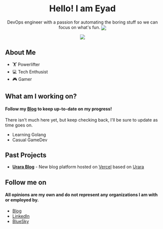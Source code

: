 <h1 align="center">Hello! I am Eyad</h1>
<p align="center">DevOps engineer with a passion for automating the boring stuff so we can focus on what's fun. 
  <img align="center" src="https://github-readme-stats.vercel.app/api/?username=iameyad&show_icons=true&include_all_commits=true&count_private=true&theme=dracula&hide_border=true"></img>
</p>
<p align="center"><img align="center" src="https://skillicons.dev/icons?i=python,bash,django,docker,jenkins,kubernetes,vim,linux,aws"></img></p>


## About Me
 - :weight_lifting: Powerlifter
 - :computer: Tech Enthusist
 - 🎮 Gamer

## What am I working on?
#### Follow my [Blog](https://iameyad.dev") to keep up-to-date on my progress!
<p>There isn't much here yet, but keep checking back, I'll be sure to update as time goes on.</p>

- Learning Golang
- Casual GameDev

## Past Projects
<ul>
  <li><b><a href="https://github.com/IAmEyad/blog">Urara Blog</a></b> - New blog platform hosted on <a href=https://vercel.com/>Vercel</a> based on <a href="https://github.com/importantimport/urara/">Urara </a></li>
</ul>

## Follow me on
#### All opinions are my own and do not represent any organizations I am with or employed by.

<ul>
  <li><a href="https://iameyad.dev">Blog</a></li>
  <li><a href="https://www.linkedin.com/in/iameyad/">LinkedIn</a></li>
  <li><a href="https://bsky.app/profile/iameyad.dev">BlueSky</a></li>
</ul>
